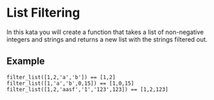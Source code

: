 # List Filtering

In this kata you will create a function that takes a list of non-negative integers and strings and returns a new list with the strings filtered out.

## Example
~~~~
filter_list([1,2,'a','b']) == [1,2]
filter_list([1,'a','b',0,15]) == [1,0,15]
filter_list([1,2,'aasf','1','123',123]) == [1,2,123]
~~~~